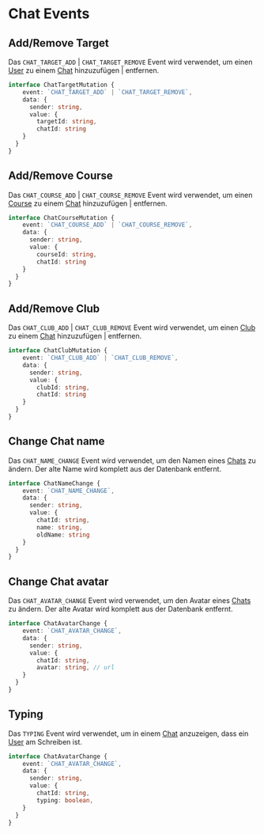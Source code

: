 # Chat Events

## Add/Remove Target

Das `CHAT_TARGET_ADD` | `CHAT_TARGET_REMOVE` Event wird verwendet, um einen [User](https://github.com/Academi-fy/backend/wiki/User) zu einem [Chat](https://github.com/Academi-fy/backend/wiki/Chat) hinzuzufügen | entfernen.

```typescript
interface ChatTargetMutation {
    event: `CHAT_TARGET_ADD` | `CHAT_TARGET_REMOVE`,
    data: {
      sender: string,
      value: {
        targetId: string,
        chatId: string
    }
  }
}
```

## Add/Remove Course

Das `CHAT_COURSE_ADD` | `CHAT_COURSE_REMOVE` Event wird verwendet, um einen [Course](https://github.com/Academi-fy/backend/wiki/Course) zu einem [Chat](https://github.com/Academi-fy/backend/wiki/Chat) hinzuzufügen | entfernen.

```typescript
interface ChatCourseMutation {
    event: `CHAT_COURSE_ADD` | `CHAT_COURSE_REMOVE`,
    data: {
      sender: string,
      value: {
        courseId: string,
        chatId: string
    }
  }
}
```

## Add/Remove Club

Das `CHAT_CLUB_ADD` | `CHAT_CLUB_REMOVE` Event wird verwendet, um einen [Club](https://github.com/Academi-fy/backend/wiki/Club) zu einem [Chat](https://github.com/Academi-fy/backend/wiki/Chat) hinzuzufügen | entfernen.

```typescript
interface ChatClubMutation {
    event: `CHAT_CLUB_ADD` | `CHAT_CLUB_REMOVE`,
    data: {
      sender: string,
      value: {
        clubId: string,
        chatId: string
    }
  }
}
```

## Change Chat name

Das `CHAT_NAME_CHANGE` Event wird verwendet, um den Namen eines [Chats](https://github.com/Academi-fy/backend/wiki/Chat) zu ändern. Der alte Name wird komplett aus der Datenbank entfernt.

```typescript
interface ChatNameChange {
    event: `CHAT_NAME_CHANGE`,
    data: {
      sender: string,
      value: {
        chatId: string,
        name: string,
        oldName: string
    }
  }
}
```

## Change Chat avatar

Das `CHAT_AVATAR_CHANGE` Event wird verwendet, um den Avatar eines [Chats](https://github.com/Academi-fy/backend/wiki/Chat) zu ändern. Der alte Avatar wird komplett aus der Datenbank entfernt.

```typescript
interface ChatAvatarChange {
    event: `CHAT_AVATAR_CHANGE`,
    data: {
      sender: string,
      value: {
        chatId: string,
        avatar: string, // url
    }
  }
}
```

## Typing

Das `TYPING` Event wird verwendet, um in einem [Chat](https://github.com/Academi-fy/backend/wiki/Chat) anzuzeigen, dass ein [User](https://github.com/Academi-fy/backend/wiki/User) am Schreiben ist.

```typescript
interface ChatAvatarChange {
    event: `CHAT_AVATAR_CHANGE`,
    data: {
      sender: string,
      value: {
        chatId: string,
        typing: boolean,
    }
  }
}
```